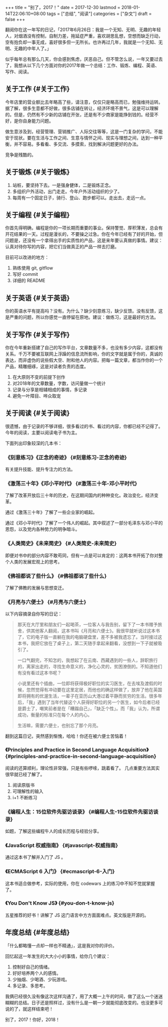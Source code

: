 +++
title = "别了，2017！"
date = 2017-12-30
lastmod = 2018-01-14T22:06:10+08:00
tags = ["总结", "阅读"]
categories = ["杂文"]
draft = false
+++

翻阅你在这一年写的日记，「2017年6月26日：我是一个无知、无明、无趣的年轻人，对烟酒没有控制，自制力差，拖延症严重，喜欢胡思乱想，空想而缺乏行动，空有抱负却一事无成，喜好很多但一无所长。也许再过几年，我就是一个无知、无明、无趣的中年人了。」

似乎每年总有那么几天，你会感到焦虑，厌恶自己。但不管怎么说，一年又要过去了，我想从以下几个方面对你的2017年做一个总结：工作、锻炼、编程、英语、写作、阅读。

<!--more-->


## 关于工作 {#关于工作}

今年店里的营业额比去年略高了些，请注意，仅仅只是略高而已，勉强维持运转。据了解，很多生意都不好做，很多店铺在转让，经济环境不景气，这是可以理解的。但是，仍然有不少新的店铺在开张，还是有不少商家是能挣到钱的。经营不好，是你自身能力问题。

做生意涉及到，经营管理、营销推广、人际交往等等，这是一门复杂的学问，不能安于现状。要在生活与工作之间、生意与情怀之间、现实与理想之间，达到一种平衡，并不容易。多看看、多交流、多摸索，找到解决问题更好的办法。

竞争是残酷的。


## 关于锻炼 {#关于锻炼}

1.  站桩，要坚持下去。一是强身健体，二是锻炼正念。
2.  多组织户外活动，出门走走。今年户外活动组织的少了。
3.  每周有一个固定日子，骑行、登山、跑步都可以。走出去，走远一点。


## 关于编程 {#关于编程}

你首先得明确，编程是你的一项长期而重要的事业。保持警觉、厚积薄发，总会有开花结果的一天。过程是漫长的，不要操之过急。你在今年已经有了好的开始，但问题是，还没有一个拿得出手的实质性的产品，这是来年要认真做的事情。建议：认真对待你写的内容，把它们当做真正的产品一样去打磨。

目前可以改进的地方：

1.  熟练使用 git, gitflow
2.  写好 commit
3.  详细的 README


## 关于英语 {#关于英语}

你的英语水平有提高吗？没有。为什么？缺少刻意练习，缺少反馈。没有反馈，这是严重的问题，所以你感觉一直停留在原地。建议：做练习，这是最好的方法。


## 关于写作 {#关于写作}

你在今年重新搭建了自己的写作平台，文章数量不多，也没有多少内容，这都没有关系。千万不要被互联网上浮躁的信息流所影响，你的文字就是属于你的，真诚的表达，而非虚伪的说些假大空、附和他人的内容。把每一篇文章，都当作你的一个产品，精雕细琢，这是对读者负责的态度。

1.  在大原则不变的前提下创作
2.  对2018年的文章数量，字数，访问量做一个统计
3.  记录与分享是相辅相成的事情，多记录
4.  避免一叶障目、哗众取宠


## 关于阅读 {#关于阅读}

很遗憾，由于记录的不够详细，很多看过的书、看过的内容，你都已经不记得了。今年的阅读，主要以阅读电子书为主。

下面列出印象较深的几本书：


### 《刻意练习》《正念的奇迹》 {#刻意练习-正念的奇迹}

有关提升技能、提升专注力的方法。


### 《激荡三十年》《邓小平时代》 {#激荡三十年-邓小平时代}

了解了改革开放后三十年的历史，在这期间国内的种种变化。政治变化，经济变革。

通过《激荡三十年》了解了一些企业家的崛起。

通过《邓小平时代》了解了一个伟人的崛起。其中叙述了一部分毛泽东与邓小平的恩怨，以及党内各种势力的明争暗斗。


### 《人类简史》《未来简史》 {#人类简史-未来简史}

即便对书中的部分内容不敢苟同，但有一点是可以肯定的：这两本书开拓了你对整个人类的发展宏观上的思考。


### 《佛祖都说了些什么》 {#佛祖都说了些什么}

了解了佛教的发展与思想变迁。


### 《月亮与六便士》 {#月亮与六便士}

以下内容摘录自你写的日记：

> 那天在大厅里和朋友们一起喝茶，一位客人与我告别，留下了一本书赠予旅舍，供其他客人翻阅，这本书叫《月亮和六便士》。我很早就听说过这本书了，它的电子版一直躺在我的电脑硬盘里，差不多被我遗忘了。当时接过这本书，我把它放在了桌子上，第二天随手拿起来翻看，没想到一下子就被吸引了。
>
> 一口气翻完，不知怎的，我想起了在云南、西藏遇到的一些人，辞职旅行的，离家出走的，寻找生命意义的，净化心灵的，贫困潦倒的。不知道他们有没有看过这本书呢？
>
> 小说里还有个插曲，一位即将获得极好职位的实习医生，在去埃及渡假的时候，忽然觉得有冲动要在这里定居，而他也的确这样做了，放弃了他在英国即将拥有的优渥生活，一辈子在亚历山大港过着平静而贫穷的生活。很多年后，「我」遇到了当年代替这个人获得好职位的另一个医生，如今后者已经是爵士了，嘲笑前者是在「糟蹋自己」，「缺乏个性」。而「我」认为，所谓成功，衡量的标准只在每个人的内心。
>
> 生活嘛，需要六便士，也别忘了那个月亮。

翻到这篇日记，突然感到惭愧，哈哈！你还在被六便士苦恼着！


### 《Principles and Practice in Second Language Acquisition》 {#principles-and-practice-in-second-language-acquisition}

阅读的还算顺利，理论性非常强，只是有些啰嗦，跳着看了。
几点重要方法其实很早就已经了解了。

1.  阅读原版书
2.  可理解性的输入
3.  i+1 不断练习


### 《编程人生：15位软件先驱访谈录》 {#编程人生-15位软件先驱访谈录}

如题，了解这些编程牛人的成长历程与经验分享。


### 《JavaScript 权威指南》 {#javascript-权威指南}

通过这本书了解并入门了 JS 。


### 《ECMAScript 6 入门》 {#ecmascript-6-入门}

这本书适合做参考，实际的使用，你在 codewars 上的练习中不知不觉就掌握了。


### 《You Don't Know JS》 {#you-don-t-know-js}

五星推荐的好书！讲解了 JS 这门语言中方方面面难点。英文版是开源的。


## 年度总结 {#年度总结}

「什么都略懂一点却一样也不精通」，这是我对你的评价。

回忆起这一年发生的大大小小的事情，给你几个建议：

1.  控制好自己的情绪。
2.  好好培养两个人的感情。
3.  少抽烟、少喝酒、少玩游戏。
4.  多记录、多思考。

我俩已经很久没有像这次这样沟通了，用了大概一上午的时间，做了这么一个迷迷糊糊的总结。日子还是照样过，没有什么是一朝一夕就能彻底改变的。也没更多可说的了，就这样结束吧！

别了，2017！你好，2018！
